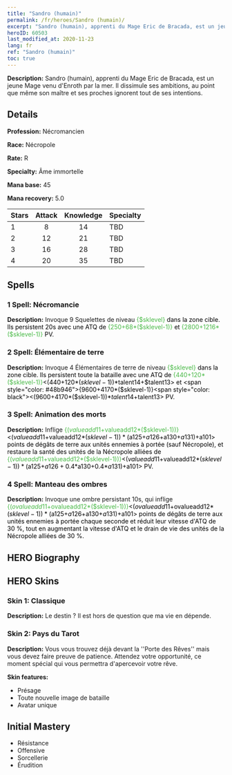 ```yaml
---
title: "Sandro (humain)"
permalink: /fr/heroes/Sandro (humain)/
excerpt: "Sandro (humain), apprenti du Mage Eric de Bracada, est un jeune Mage venu d'Enroth par la mer. Il dissimule ses ambitions, au point que même son maître et ses proches ignorent tout de ses intentions."
heroID: 60503
last_modified_at: 2020-11-23
lang: fr
ref: "Sandro (humain)"
toc: true
---
```

 **Description:** Sandro (humain), apprenti du Mage Eric de Bracada, est un jeune Mage venu d'Enroth par la mer. Il dissimule ses ambitions, au point que même son maître et ses proches ignorent tout de ses intentions.
## Details
 **Profession:** Nécromancien

 **Race:** Nécropole

 **Rate:** R

 **Specialty:** Âme immortelle

 **Mana base:** 45

 **Mana recovery:** 5.0


  | Stars   |     Attack     |    Knowledge   |      Specialty     |
  |---------|:---------------:|:---------------:|--------------------|
  |    1    | 8 | 14 | TBD |
  |    2    | 12 | 21 | TBD |
  |    3    | 16 | 28 | TBD |
  |    4    | 20 | 35 | TBD |

## Spells
### 1 Spell: Nécromancie
 **Description:** Invoque 9 Squelettes de niveau <span style="color: #48b946">{$sklevel}<span style="color: black"> dans la zone cible. Ils persistent 20s avec une ATQ de <span style="color: #48b946">{250+68*($sklevel-1)}<span style="color: black"> et <span style="color: #48b946">{2800+1216*($sklevel-1)}<span style="color: black"> PV.

### 2 Spell: Élémentaire de terre
 **Description:** Invoque 4 Élémentaires de terre de niveau <span style="color: #48b946">{$sklevel}<span style="color: black"> dans la zone cible. Ils persistent toute la bataille avec une ATQ de <span style="color: #48b946">{440+120*($sklevel-1)}<span style="color: black"><(440+120*($sklevel-1))*$talent14+$talent13> et <span style="color: #48b946">{9600+4170*($sklevel-1)}<span style="color: black"><(9600+4170*($sklevel-1))*$talent14+$talent13> PV.

### 3 Spell: Animation des morts
 **Description:** Inflige <span style="color: #48b946">{($valueadd11+$valueadd12*($sklevel-1))}<span style="color: black"><($valueadd11+$valueadd12*($sklevel-1))*($a125+$a126+$a130+$a131)+$a101> points de dégâts de terre aux unités ennemies à portée (sauf Nécropole), et restaure la santé des unités de la Nécropole alliées de <span style="color: #48b946">{($valueadd11+$valueadd12*($sklevel-1))}<span style="color: black"><($valueadd11+$valueadd12*($sklevel-1))*($a125+$a126+0.4*$a130+0.4*$a131)+$a101> PV.

### 4 Spell: Manteau des ombres
 **Description:** Invoque une ombre persistant 10s, qui inflige <span style="color: #48b946">{($ovalueadd11+$ovalueadd12*($sklevel-1))}<span style="color: black"><($ovalueadd11+$ovalueadd12*($sklevel-1))*($a125+$a126+$a130+$a131)+$a101> points de dégâts de terre aux unités ennemies à portée chaque seconde et réduit leur vitesse d'ATQ de 30 %, tout en augmentant la vitesse d'ATQ et le drain de vie des unités de la Nécropole alliées de 30 %.


## HERO Biography

## HERO Skins
### Skin 1: **Classique**

 **Description:** Le destin ? Il est hors de question que ma vie en dépende.


### Skin 2: **Pays du Tarot**

 **Description:** Vous vous trouvez déjà devant la ''Porte des Rêves'' mais vous devez faire preuve de patience. Attendez votre opportunité, ce moment spécial qui vous permettra d'apercevoir votre rêve.

 **Skin features:** 

   - Présage
   - Toute nouvelle image de bataille
   - Avatar unique


## Initial Mastery
   - Résistance
   - Offensive
   - Sorcellerie
   - Érudition
